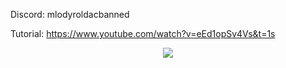 Discord: mlodyroldacbanned

Tutorial: [](https://www.youtube.com/watch?v=eEd1opSv4Vs&t=1s)https://www.youtube.com/watch?v=eEd1opSv4Vs&t=1s

<p align="center">
  <img src="https://media.discordapp.net/attachments/1180514658587783170/1187872627478499418/SnailyHitter.png">
</p>
